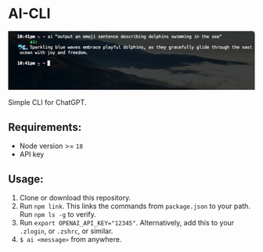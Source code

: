 # AI-CLI

![example](example.png)

Simple CLI for ChatGPT.

## Requirements:

- Node version >= `18`
- API key

## Usage:

1. Clone or download this repository.
2. Run `npm link`. This links the commands from `package.json` to your path. Run `npm ls -g` to verify.
3. Run `export OPENAI_API_KEY="12345"`. Alternatively, add this to your `.zlogin`, or `.zshrc`, or similar.
4. `$ ai <message>` from anywhere.
